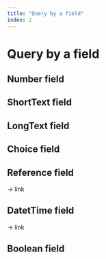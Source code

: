 ```yaml
---
title: "Query by a field"
index: 2
---
```


# Query by a field

## Number field

## ShortText field

## LongText field

## Choice field

## Reference field

-> link

## DatetTime field

-> link

## Boolean field